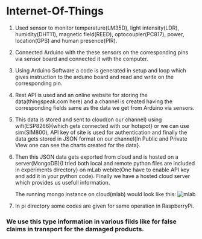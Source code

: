 # Internet-Of-Things

1) Used sensor to monitor temperature(LM35D), light intensity(LDR), humidity(DHT11), magnetic field(REED), optocoupler(PC817), power, 
location(GPS) and human presence(PIR).
   
2) Connected Arduino with the these sensors on the corresponding pins via sensor board and connected it with the computer.

3) Using Arduino Software a code is generated in setup and loop which gives instruction to the arduino board and read and write on the 
   corresponding pin.
   
4) Rest API is used and an online website for storing the data(thingspeak.com here) and a channel is created having the corresponding 
   fields same as the data we get from Arduino via sensors.
   
5) This data is stored and sent to cloud(on our channel) using wifi(ESP8266){which gets connected with our hotspot} or we can use 
   sim(SIM800), API key of site is used for authentication and finally the data gets stored in JSON format on our channel{In Public and 
   Private View one can see the charts created for the data}.
   
6) Then this JSON data gets exported from cloud and is hosted on a server(MongoDB){I tried both local and remote python files are 
   included in experiments directory} on mLab webite(One have to enable API key and add it in your python code). Finally we have a 
   hosted cloud server which provides us usefull information.
   
   The running mongo instance on cloud(mlab) would look like this:
   ![mlab](https://user-images.githubusercontent.com/19959305/38469917-bff61dec-3b79-11e8-96d7-510a723d747c.png)
   
7) In pi directory some codes are given for same operation in RaspberryPi. 
   

   
 ### We use this type information in various filds like for false claims in transport for the damaged products.
